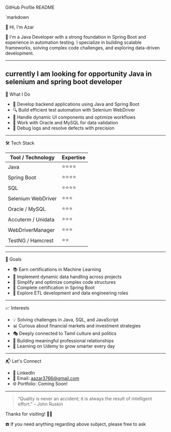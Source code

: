  GitHub Profile README

`markdown

👋 Hi, I'm Azar

🎯 I'm a Java Developer with a strong foundation in Spring Boot and experience in automation testing. I specialize in building scalable frameworks, solving complex code challenges, and exploring data-driven development.

---
currently I am looking for opportunity Java in selenium and spring boot developer 
---

💼 What I Do

- 🧱 Develop backend applications using Java and Spring Boot
- 🔍 Build efficient test automation with Selenium WebDriver
- 🧠 Handle dynamic UI components and optimize workflows
- 🧪 Work with Oracle and MySQL for data validation
- 🧰 Debug logs and resolve defects with precision

---

🛠️ Tech Stack

| Tool / Technology     | Expertise |
|------------------------|-----------|
| Java                   | ⭐⭐⭐⭐ |
| Spring Boot            | ⭐⭐⭐⭐ |
| SQL                    | ⭐⭐⭐⭐ |
| Selenium WebDriver     | ⭐⭐⭐ |
| Oracle / MySQL         | ⭐⭐⭐ |
| Accuterm / Unidata     | ⭐⭐⭐ |
| WebDriverManager       | ⭐⭐⭐ |
| TestNG / Hamcrest      | ⭐⭐ |

---

🚀 Goals

- 📚 Earn certifications in Machine Learning
- 🧭 Implement dynamic data handling across projects
- 🐾 Simplify and optimize complex code structures
- 🚅 Complete certification in Spring Boot
- 🔄 Explore ETL development and data engineering roles

---

📈 Interests

- 💡 Solving challenges in Java, SQL, and JavaScript
- 📊 Curious about financial markets and investment strategies
- 🎭 Deeply connected to Tamil culture and politics
- 🤝 Building meaningful professional relationships
- 🐓 Learning on Udemy to grow smarter every day

---

📬 Let's Connect

- 💼 LinkedIn
- 📧 Email: aazar3766@gmail.com
- 🌐 Portfolio: Coming Soon!

---

> “Quality is never an accident; it is always the result of intelligent effort.” – John Ruskin

Thanks for visiting! 👨‍💻

☎️ If you need anything regarding above subject, please free to ask 

<!---
azarudeen8/azarudeen8 is a ✨ special ✨ repository because its `README.md` (this file) appears on your GitHub profile.
You can click the Preview link to take a look at your changes.
--->
